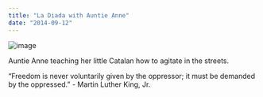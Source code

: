 ```yaml
---
title: "La Diada with Auntie Anne"
date: "2014-09-12"
---
```


![image](images/tumblr_inline_nbshk1HX4H1qlj3bd.jpg)

Auntie Anne teaching her little Catalan how to agitate in the streets.

“Freedom is never voluntarily given by the oppressor; it must be demanded by the oppressed.” - Martin Luther King, Jr.
